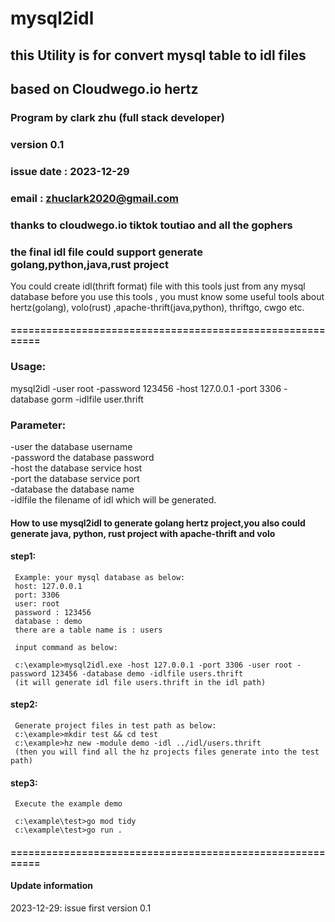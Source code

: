 # mysql2idl
## this Utility  is for convert mysql table to idl files
## based on Cloudwego.io hertz
### Program by clark zhu (full stack developer)
### version 0.1  
### issue date : 2023-12-29
### email : zhuclark2020@gmail.com
### thanks to cloudwego.io tiktok toutiao and all the gophers
### the final idl file could support generate golang,python,java,rust project

You could create idl(thrift format) file with this tools just from any mysql database
before you use this tools , you must know some useful tools about hertz(golang), volo(rust) ,apache-thrift(java,python), thriftgo, cwgo etc. 

#### ==========================================================
### Usage:
  mysql2idl -user root -password 123456 -host 127.0.0.1 -port 3306 -database gorm -idlfile user.thrift

### Parameter:  
  -user the database username  
  -password the database password  
  -host    the database service host  
  -port    the database service port  
  -database the database name  
  -idlfile   the filename of idl which will be generated.  

#### How to use mysql2idl to generate golang hertz project,you also could generate java, python, rust project with apache-thrift and volo
#### step1:
     Example: your mysql database as below:
     host: 127.0.0.1
     port: 3306
     user: root
     password : 123456
     database : demo
     there are a table name is : users
     
     input command as below:
     
     c:\example>mysql2idl.exe -host 127.0.0.1 -port 3306 -user root -password 123456 -database demo -idlfile users.thrift
     (it will generate idl file users.thrift in the idl path)
     

#### step2:
     Generate project files in test path as below:
     c:\example>mkdir test && cd test
     c:\example>hz new -module demo -idl ../idl/users.thrift
     (then you will find all the hz projects files generate into the test path)
#### step3:
     Execute the example demo
     
     c:\example\test>go mod tidy
     c:\example\test>go run .

#### ==========================================================
#### Update information
2023-12-29: issue first version 0.1